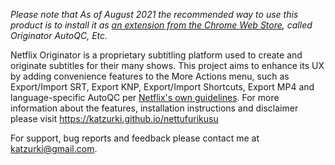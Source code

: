 *Please note that As of August 2021 the recommended way to use this product is to install it as [an extension from the Chrome Web Store](https://chrome.google.com/webstore/detail/originator-autoqc-etc/fmdlmdfceiaaljfpdkbpfhoppcklkopo "Originator AutoQC, Etc."), called _Originator AutoQC, Etc._*

Netflix Originator is a proprietary subtitling platform used to create and originate subtitles for their many shows. This project aims to enhance its UX by adding convenience features to the More Actions menu, such as Export/Import SRT, Export KNP, Export/Import Shortcuts, Export MP4 and language-specific AutoQC per [Netflix's own guidelines](https://partnerhelp.netflixstudios.com/hc/en-us/articles/215758617-Timed-Text-Style-Guide-General-Requirements "Netflix's Timed Text Style Guides"). For more information about the features, installation instructions and disclaimer please visit https://katzurki.github.io/nettufurikusu


For support, bug reports and feedback please contact me at katzurki@gmail.com.
